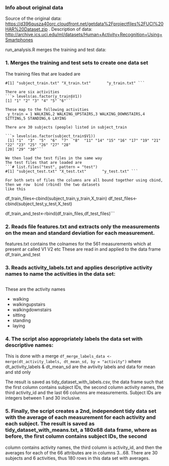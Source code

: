 ### Info about original data

Source of the original data: https://d396qusza40orc.cloudfront.net/getdata%2Fprojectfiles%2FUCI%20HAR%20Dataset.zip .
Description of data: http://archive.ics.uci.edu/ml/datasets/Human+Activity+Recognition+Using+Smartphones

run_analysis.R merges the training and test data:

### 1. Merges the training and test sets to create one data set 

The training files that are loaded are
```# list.files("train", pattern = "train")
#[1] "subject_train.txt" "X_train.txt"       "y_train.txt" ```

There are six activities
```> levels(as.factor(y_train$V1))
[1] "1" "2" "3" "4" "5" "6"```

These map to the following activities
 y_train = 1 WALKING,2 WALKING_UPSTAIRS,3 WALKING_DOWNSTAIRS,4 SITTING,5 STANDING,6 LAYING
 
There are 30 subjects (people) listed in subject_train

```> levels(as.factor(subject_train$V1))
 [1] "1"  "3"  "5"  "6"  "7"  "8"  "11" "14" "15" "16" "17" "19" "21" "22" "23" "25" "26" "27" "28"
[20] "29" "30"```

We then load the test files in the same way
The test files that are loaded are
```# list.files("test", pattern = "test")
#[1] "subject_test.txt" "X_test.txt"       "y_test.txt" ```

For both sets of files the columns are all bound together using cbind, then we row  bind (rbind) the two datasets
like this
```
df_train_files<-cbind(subject_train,y_train,X_train)
df_test_files<-cbind(subject_test,y_test,X_test)

df_train_and_test<-rbind(df_train_files,df_test_files)```

### 2. Reads file features.txt and extracts only the measurements on the mean and standard deviation for each measurement.
features.txt contains the colnames for the 561 measurements which at present ar called V1 V2 etc
These are read in and applied to the data frame df_train_and_test

### 3. Reads activity_labels.txt and applies descriptive activity names to name the activities in the data set:

```activity_labels <- fread("./activity_labels.txt")
```
These are the activity names
* walking
* walkingupstairs
* walkingdownstairs
* sitting
* standing
* laying

### 4. The script also appropriately labels the data set with descriptive names: 

This is done with a merge
```df_merge_labels_data <- merge(dt_activity_labels, dt_mean_sd, by = "activity")```
where dt_activity_labels & dt_mean_sd are the avtivity labels and data for mean and std only

The result is saved as tidy_dataset_with_labels.csv, the data frame such that the first column contains subject IDs, the second column activity names, the third activity_id and the last 66 columns are measurements. Subject IDs are integers between 1 and 30 inclusive. 

### 5. Finally, the script creates a 2nd, independent tidy data set with the average of each measurement for each activity and each subject.  The result is saved as tidy_dataset_with_means.txt, a 180x68 data frame, where as before, the first column contains subject IDs, the second
column contains activity names, the third column is activity_id, and then the averages for each of the 66 attributes are in columns 3...68. There are
30 subjects and 6 activities, thus 180 rows in this data set with averages.

